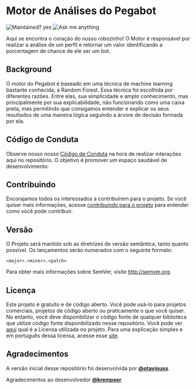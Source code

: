 # Motor de Análises do Pegabot

![Maintained? yes](https://img.shields.io/badge/Maintained%3F-yes-green.svg)
![Ask me anything](https://img.shields.io/badge/Ask%20me-anything-1abc9c.svg)

Aqui se encontra o coração do nosso robozinho! O Motor é responsável por realizar a análise de um perfil e retornar um valor identificando a porcentagem de chance de ele ser um bot.

## Background

O motor do Pegabot é baseado em uma técnica de machine learning bastante conhecida, a Random Forest. Essa técnica foi escolhida por diferentes razões. Entre elas, sua simplicidade e amplo conhecimento, mas principalmente por sua explicabilidade, não funcionando como uma caixa preta, mas permitindo que consigamos entender e explicar os seus resultados de uma maneira lógica seguindo a árvore de decisão formada por ela.

## Código de Conduta

Observe nosso nosso [Código de Conduta](./CODE_OF_CONDUCT.md) na hora de realizar interações aqui no repositório. O objetivo é promover um espaço saudável de desenvolvimento.

## Contribuindo

Encorajamos todos os interessados a contribuírem para o projeto. Se você quiser mais informações, acesse [contribuindo para o projeto](/CONTRIBUTING.md) para entender como você pode contribuir.

## Versão

O Projeto será mantido sob as diretrizes de versão semântica, tanto quanto possível. Os lançamentos serão numerados com o seguinte formato:

`<major>.<minor>.<patch>`

Para obter mais informações sobre SemVer, visite http://semver.org.

## Licença

Este projeto é gratuito e de código aberto. Você pode usá-lo para projetos comerciais, projetos de código aberto ou praticamente o que você quiser. No entanto, você deve disponibilizar o código fonte de qualquer biblioteca que utilize código fonte disponibilizado nesse repositório. Você pode ver [aqui](/LICENSE) qual é a Licensa utilizada no projeto. Para uma explicação simples e em português dessa licensa, acesse esse [site](http://escolhaumalicenca.com.br/licencas/lgpl-v3/#).


## Agradecimentos

A versão inicial desse repositório foi desenvolvida por **[@otaviouss](https://github.com/otaviouss)**.

Agradecimentos ao desenvolvedor **[@krempser](https://github.com/krempser)**.



